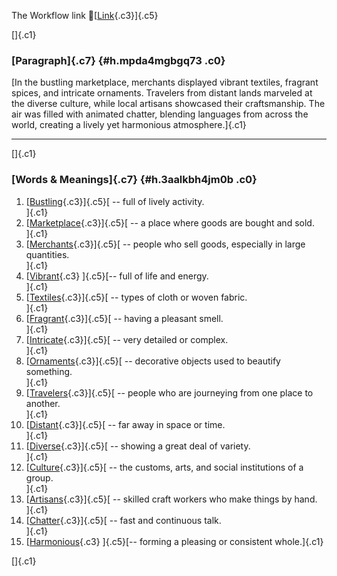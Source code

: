 The Workflow link
👏[[Link](https://www.google.com/url?q=http://www.google.com&sa=D&source=editors&ust=1759246948820626&usg=AOvVaw3WbNa3p6LK05IdVKIfKsOS){.c3}]{.c5}

[]{.c1}

### [Paragraph]{.c7} {#h.mpda4mgbgq73 .c0}

[In the bustling marketplace, merchants displayed vibrant textiles,
fragrant spices, and intricate ornaments. Travelers from distant lands
marveled at the diverse culture, while local artisans showcased their
craftsmanship. The air was filled with animated chatter, blending
languages from across the world, creating a lively yet harmonious
atmosphere.]{.c1}

------------------------------------------------------------------------

[]{.c1}

### [Words & Meanings]{.c7} {#h.3aalkbh4jm0b .c0}

1.  [[Bustling](https://www.google.com/url?q=http://www.google.com&sa=D&source=editors&ust=1759246948821263&usg=AOvVaw2uaGDCMFF2zoilBDOif-Co){.c3}]{.c5}[ --
    full of lively activity.\
    ]{.c1}
2.  [[Marketplace](https://www.google.com/url?q=http://www.google.com&sa=D&source=editors&ust=1759246948821389&usg=AOvVaw3cvAY-4Fn7Ho6H3aVFXxuo){.c3}]{.c5}[ --
    a place where goods are bought and sold.\
    ]{.c1}
3.  [[Merchants](https://www.google.com/url?q=http://www.google.com&sa=D&source=editors&ust=1759246948821500&usg=AOvVaw0aoWGzG2929ZlFQ_r8sEve){.c3}]{.c5}[ --
    people who sell goods, especially in large quantities.\
    ]{.c1}
4.  [[Vibrant](https://www.google.com/url?q=http://www.google.com&sa=D&source=editors&ust=1759246948821620&usg=AOvVaw1b7jevGYCptksdJEAcmEii){.c3}
    ]{.c5}[-- full of life and energy.\
    ]{.c1}
5.  [[Textiles](https://www.google.com/url?q=http://www.google.com&sa=D&source=editors&ust=1759246948821716&usg=AOvVaw2H85LWKyW6hU98ViH-G-S1){.c3}]{.c5}[ --
    types of cloth or woven fabric.\
    ]{.c1}
6.  [[Fragrant](https://www.google.com/url?q=http://www.google.com&sa=D&source=editors&ust=1759246948821848&usg=AOvVaw2mFWE4UFFrJKlJg-DKa0fQ){.c3}]{.c5}[ --
    having a pleasant smell.\
    ]{.c1}
7.  [[Intricate](https://www.google.com/url?q=http://www.google.com&sa=D&source=editors&ust=1759246948821944&usg=AOvVaw0m1RVt88DxVoTRjLfZ25hQ){.c3}]{.c5}[ --
    very detailed or complex.\
    ]{.c1}
8.  [[Ornaments](https://www.google.com/url?q=http://www.google.com&sa=D&source=editors&ust=1759246948822038&usg=AOvVaw1Z8b9HJVTnsLfG_iEn9sqd){.c3}]{.c5}[ --
    decorative objects used to beautify something.\
    ]{.c1}
9.  [[Travelers](https://www.google.com/url?q=http://www.google.com&sa=D&source=editors&ust=1759246948822156&usg=AOvVaw3huwcRfATd0bEY25a0sqRI){.c3}]{.c5}[ --
    people who are journeying from one place to another.\
    ]{.c1}
10. [[Distant](https://www.google.com/url?q=http://www.google.com&sa=D&source=editors&ust=1759246948822340&usg=AOvVaw0Vz6ejcXp4SdoI4p8ZcbYn){.c3}]{.c5}[ --
    far away in space or time.\
    ]{.c1}
11. [[Diverse](https://www.google.com/url?q=http://www.google.com&sa=D&source=editors&ust=1759246948822449&usg=AOvVaw1Tcrt8skjLRNiMcpMQRgzb){.c3}]{.c5}[ --
    showing a great deal of variety.\
    ]{.c1}
12. [[Culture](https://www.google.com/url?q=http://www.google.com&sa=D&source=editors&ust=1759246948822572&usg=AOvVaw0oPTB2LetMVEBKJ4buM9j4){.c3}]{.c5}[ --
    the customs, arts, and social institutions of a group.\
    ]{.c1}
13. [[Artisans](https://www.google.com/url?q=http://www.google.com&sa=D&source=editors&ust=1759246948822739&usg=AOvVaw0qowiaL95zr1vhDPyeiJR8){.c3}]{.c5}[ --
    skilled craft workers who make things by hand.\
    ]{.c1}
14. [[Chatter](https://www.google.com/url?q=http://www.google.com&sa=D&source=editors&ust=1759246948822869&usg=AOvVaw2UmLfBlCqlrKgl3fKaegX9){.c3}]{.c5}[ --
    fast and continuous talk.\
    ]{.c1}
15. [[Harmonious](https://www.google.com/url?q=http://www.google.com&sa=D&source=editors&ust=1759246948822989&usg=AOvVaw1HoQ9nACZAKLv2TdJYo9ws){.c3}
    ]{.c5}[-- forming a pleasing or consistent whole.]{.c1}

[]{.c1}
